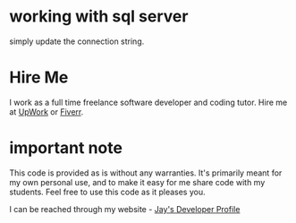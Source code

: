 # working with sql server

simply update the connection string. 

  <connectionStrings>
    <add name="DefaultConnection" connectionString="Server=tcp:.database.windows.net,1433;          Initial Catalog=crudpuna1;Persist Security Info=False;User ID=;          Password=; MultipleActiveResultSets=False;Encrypt=True;TrustServerCertificate=False;          Connection Timeout=30;" providerName="System.Data.SqlClient" />
  </connectionStrings>

# Hire Me

I work as a full time freelance software developer and coding tutor. Hire me at [UpWork](https://www.upwork.com/fl/vijayasimhabr) or [Fiverr](https://www.fiverr.com/jay_codeguy). 

# important note 

This code is provided as is without any warranties. It's primarily meant for my own personal use, and to make it easy for me share code with my students. Feel free to use this code as it pleases you.

I can be reached through my website - [Jay's Developer Profile](https://jay-study-nildana.github.io/developerprofile)